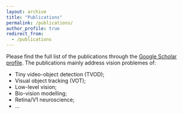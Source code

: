 ```yaml
---
layout: archive
title: "Publications"
permalink: /publications/
author_profile: true
redirect_from:
  - /publications
---
```


Please find the full list of the publications through the [Google Scholar profile](https://scholar.google.com/citations?user=YOtXJvQAAAAJ&hl=zh-CN). The publications mainly address vision problemes of:
* Tiny video-object detection (TVOD);
* Visual object tracking (VOT);
* Low-level vision;
* Bio-vision modelling;
* Retina/V1 neuroscience;
* ...

